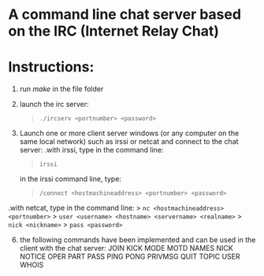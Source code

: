 # A command line chat server based on the IRC (Internet Relay Chat)

# Instructions:
1. run *make* in the file folder
2. launch the irc server:
   > `./ircserv <portnumber> <password>`
   
4. Launch one or more client server windows (or any computer on the same local network) such as irssi or netcat and connect to the chat server:
  .with irssi, type in the command line:
     > `irssi`
     
     in the irssi command line, type:
   
     > `/connect <hostmachineaddress> <portnumber> <password>`
     
  .with netcat, type in the command line:
     > `nc <hostmachineaddress> <portnumber>`
     > `user <username> <hostname> <servername> <realname>`
     > `nick <nickname>`
     > `pass <password>`
     
6. the following commands have been implemented and can be used in the client with the chat server:
   JOIN
   KICK
   MODE
   MOTD
   NAMES
   NICK
   NOTICE
   OPER
   PART
   PASS
   PING
   PONG
   PRIVMSG
   QUIT
   TOPIC
   USER
   WHOIS
   
